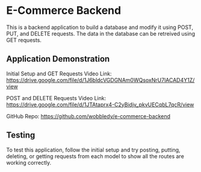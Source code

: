 # E-Commerce Backend

This is a backend application to build a database and modify it using POST, PUT, and DELETE requests. The data in the database can be retreived using GET requests.

## Application Demonstration

Initial Setup and GET Requests Video Link: https://drive.google.com/file/d/1J6bldcVGDGNAm0WQsoxNrU7lACAD4Y1Z/view

POST and DELETE Requests Video Link: https://drive.google.com/file/d/1JTAtaprx4-C2yBidjv_pkvUECqbL7qcR/view

GitHub Repo: https://github.com/wobbledy/e-commerce-backend

## Testing

To test this application, follow the initial setup and try posting, putting, deleting, or getting requests from each model to show all the routes are working correctly.